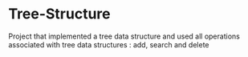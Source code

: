 # Tree-Structure
Project that implemented a tree data structure and used all operations associated with tree data structures : add, search and delete
